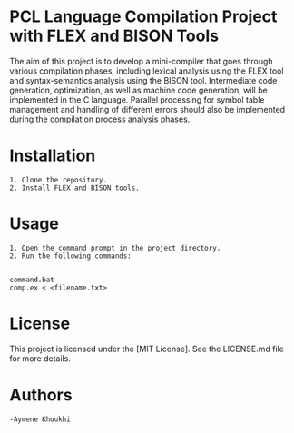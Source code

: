 # PCL Language Compilation Project with FLEX and BISON Tools

The aim of this project is to develop a mini-compiler that goes through various compilation phases, including lexical analysis using the FLEX tool and syntax-semantics analysis using the BISON tool. Intermediate code generation, optimization, as well as machine code generation, will be implemented in the C language. Parallel processing for symbol table management and handling of different errors should also be implemented during the compilation process analysis phases.
# Installation

    1. Clone the repository.
    2. Install FLEX and BISON tools.

# Usage

    1. Open the command prompt in the project directory.
    2. Run the following commands:


    command.bat
    comp.ex < <filename.txt>

# License

This project is licensed under the [MIT License]. See the LICENSE.md file for more details.
# Authors

    -Aymene Khoukhi

 
 
